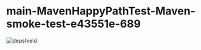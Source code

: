# main-MavenHappyPathTest-Maven-smoke-test-e43551e-689

![depshield](https://staging.depshield.sonatype.org/badges/depshield-staging/main-MavenHappyPathTest-Maven-smoke-test-e43551e-689/depshield.svg)